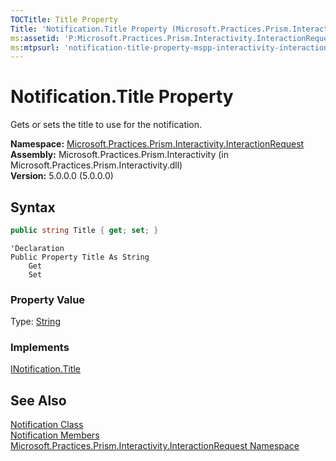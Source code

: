 ```yaml
---
TOCTitle: Title Property
Title: 'Notification.Title Property (Microsoft.Practices.Prism.Interactivity.InteractionRequest)'
ms:assetid: 'P:Microsoft.Practices.Prism.Interactivity.InteractionRequest.Notification.Title'
ms:mtpsurl: 'notification-title-property-mspp-interactivity-interactionrequest.md'
---
```


# Notification.Title Property

Gets or sets the title to use for the notification.

**Namespace:** [Microsoft.Practices.Prism.Interactivity.InteractionRequest](/patterns-practices/reference/mspp-interactivity-interactionrequest-namespace)  
**Assembly:** Microsoft.Practices.Prism.Interactivity (in Microsoft.Practices.Prism.Interactivity.dll)  
**Version:** 5.0.0.0 (5.0.0.0)

## Syntax

```C#
public string Title { get; set; }
```

```VB
'Declaration
Public Property Title As String
	Get
	Set
```

### Property Value

Type: [String](http://msdn.microsoft.com/en-us/library/s1wwdcbf)

### Implements

[INotification.Title](/patterns-practices/reference/inotification-title-property-mspp-interactivity-interactionrequest)

## See Also

[Notification Class](/patterns-practices/reference/notification-class-mspp-interactivity-interactionrequest)  
[Notification Members](/patterns-practices/reference/notification-members-mspp-interactivity-interactionrequest)  
[Microsoft.Practices.Prism.Interactivity.InteractionRequest Namespace](/patterns-practices/reference/mspp-interactivity-interactionrequest-namespace)
